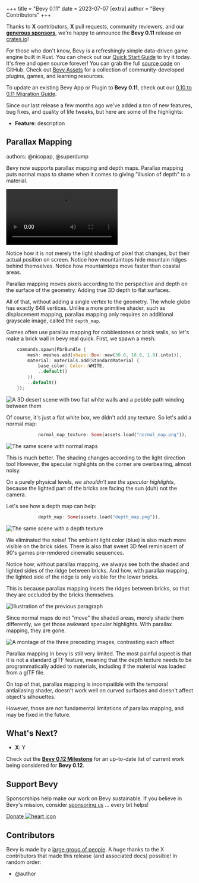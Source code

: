 +++
title = "Bevy 0.11"
date = 2023-07-07
[extra]
author = "Bevy Contributors"
+++

Thanks to **X** contributors, **X** pull requests, community reviewers, and our [**generous sponsors**](/community/donate), we're happy to announce the **Bevy 0.11** release on [crates.io](https://crates.io/crates/bevy)!

For those who don't know, Bevy is a refreshingly simple data-driven game engine built in Rust. You can check out our [Quick Start Guide](/learn/book/getting-started/) to try it today. It's free and open source forever! You can grab the full [source code](https://github.com/bevyengine/bevy) on GitHub. Check out [Bevy Assets](https://bevyengine.org/assets) for a collection of community-developed plugins, games, and learning resources.

To update an existing Bevy App or Plugin to **Bevy 0.11**, check out our [0.10 to 0.11 Migration Guide](/learn/migration-guides/0.10-0.11/).

Since our last release a few months ago we've added a _ton_ of new features, bug fixes, and quality of life tweaks, but here are some of the highlights:

<!-- more -->

* **Feature**: description

## Parallax Mapping

<div class="release-feature-authors">authors: @nicopap, @superdump</div>

Bevy now supports parallax mapping and depth maps. Parallax mapping puts normal
maps to shame when it comes to giving "illusion of depth" to a material.


<video controls loop><source  src="earth-parallax.webm" type="video/webm"/></video>

Notice how it is not merely the light shading of pixel that changes, but their
actual position on screen. Notice how mountaintops hide mountain ridges behind
themselves. Notice how mountaintops move faster than coastal areas.

Parallax mapping moves pixels according to the perspective and depth on the
surface of the geometry. Adding true 3D depth to flat surfaces.

All of that, without adding a single vertex to the geometry. The whole globe
has exactly 648 vertices. Unlike a more primitive shader, such as displacement
mapping, parallax mapping only requires an additional grayscale image, called
the `depth_map`.

Games often use parallax mapping for cobblestones or brick walls, so
let's make a brick wall in bevy real quick. First, we spawn a mesh:

```rust
    commands.spawn(PbrBundle {
        mesh: meshes.add(shape::Box::new(30.0, 10.0, 1.0).into()),
        material: materials.add(StandardMaterial {
            base_color: Color::WHITE,
            ..default()
        }),
        ..default()
    });
```

![A 3D desert scene with two flat white walls and a pebble path winding between them](parallax_mapping_none.jpg)

Of course, it's just a flat white box, we didn't add any texture.
So let's add a normal map:

```rust
            normal_map_texture: Some(assets.load("normal_map.png")),
```

![The same scene with normal maps](parallax_mapping_normals.jpg)

This is much better. The shading changes according to the light direction too!
However, the specular highlights on the corner are overbearing, almost noisy.

On a purely physical levels, _we shouldn't see the specular highlights_,
because the lighted part of the bricks are facing the sun (duh) not the camera.

Let's see how a depth map can help:

```rust
            depth_map: Some(assets.load("depth_map.png")),
```

![The same scene with a depth texture](parallax_mapping_depth.jpg)

We eliminated the noise! The ambient light color (blue) is also much more
visible on the brick sides. There is also that sweet 3D feel reminiscent of
90's games pre-rendered cinematic sequences.

Notice how, without parallax mapping, we always see both the shaded and lighted
sides of the ridge between bricks. And how, with parallax mapping, the lighted
side of the ridge is only visible for the lower bricks.

This is because parallax mapping insets the ridges between bricks, so that they
are occluded by the bricks themselves.

![Illustration of the previous paragraph](ridge-light-view-1.svg)

Since normal maps do not "move" the shaded areas, merely shade them
differently, we get those awkward specular highlights. With parallax mapping,
they are gone.

![A montage of the three preceding images, contrasting each effect](parallax_mapping_compare.jpg)

Parallax mapping in bevy is still very limited. The most painful aspect is that
it is not a standard glTF feature, meaning that the depth texture needs to be
programmatically added to materials, including if the material was loaded from a glTF file.

On top of that, parallax mapping is incompatible with the temporal antialiasing
shader, doesn't work well on curved surfaces and doesn't affect object's
silhouettes.

However, those are not fundamental limitations of parallax mapping, and may be
fixed in the future.

## <a name="what-s-next"></a>What's Next?

* **X**: Y

Check out the [**Bevy 0.12 Milestone**](https://github.com/bevyengine/bevy/milestone/14) for an up-to-date list of current work being considered for **Bevy 0.12**.

## Support Bevy

Sponsorships help make our work on Bevy sustainable. If you believe in Bevy's mission, consider [sponsoring us](/community/donate) ... every bit helps!

<a class="button button--pink header__cta" href="/community/donate">Donate <img class="button__icon" src="/assets/heart.svg" alt="heart icon"></a>

## Contributors

Bevy is made by a [large group of people](/community/people/). A huge thanks to the X contributors that made this release (and associated docs) possible! In random order:

* @author
